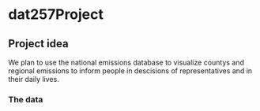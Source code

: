 # dat257Project
## Project idea
We plan to use the national emissions database to visualize countys and regional emissions to inform people in descisions of representatives and in their daily lives. 
### The data
